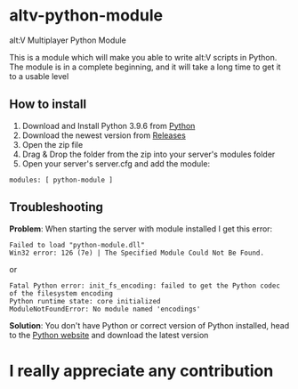# altv-python-module
alt:V Multiplayer Python Module

This is a module which will make you able to write alt:V scripts in Python. The module is in a complete beginning, and it will take a long time to get it to a usable level

## How to install
1) Download and Install Python 3.9.6 from [Python](https://python.org) 
2) Download the newest version from [Releases](https://github.com/Marvisak/altv-python-module/releases)
3) Open the zip file
4) Drag & Drop the folder from the zip into your server's modules folder
5) Open your server's server.cfg and add the module:
```
modules: [ python-module ]
```

## Troubleshooting

**Problem**: When starting the server with module installed I get this error:

```
Failed to load "python-module.dll"
Win32 error: 126 (7e) | The Specified Module Could Not Be Found.
```

or

```
Fatal Python error: init_fs_encoding: failed to get the Python codec of the filesystem encoding
Python runtime state: core initialized
ModuleNotFoundError: No module named 'encodings'
```

**Solution**: You don't have Python or correct version of Python installed, head to the [Python website](https://python.org) and download the latest version
# I really appreciate any contribution
